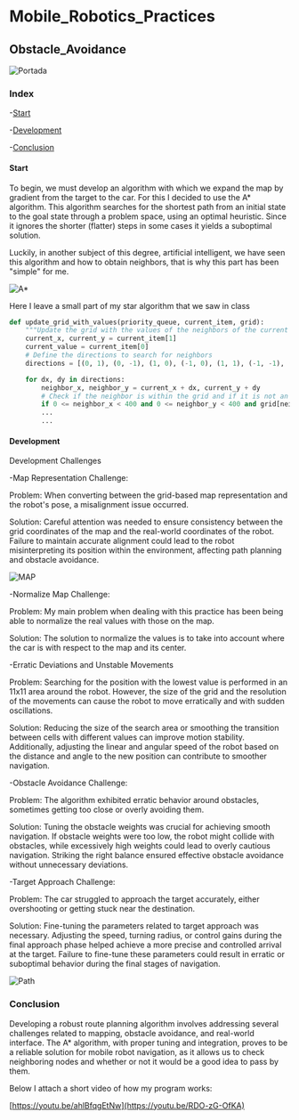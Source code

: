 # Mobile_Robotics_Practices
## Obstacle_Avoidance
![Portada](https://github.com/Ruben249/practicas_robotica_movil/assets/102288264/a57ba1c5-8658-4a27-a15d-c7e606c27db6)


### Index

-[Start](#start)

-[Development](#development)

-[Conclusion](#conclusion)

#### Start

To begin, we must develop an algorithm with which we expand the map by gradient from the target to the car. For this I decided to use the A* algorithm. This algorithm searches for the shortest path from an initial state to the goal state through a problem space, using an optimal heuristic. Since it ignores the shorter (flatter) steps in some cases it yields a suboptimal solution.

Luckily, in another subject of this degree, artificial intelligent, we have seen this algorithm and how to obtain neighbors, that is why this part has been "simple" for me.

![A*](https://github.com/Ruben249/practicas_robotica_movil/assets/102288264/4eea3241-a4e5-4d34-b005-426d209c7d48)

Here I leave a small part of my star algorithm that we saw in class
```python
def update_grid_with_values(priority_queue, current_item, grid):
    """Update the grid with the values of the neighbors of the current item."""
    current_x, current_y = current_item[1]
    current_value = current_item[0]
    # Define the directions to search for neighbors
    directions = [(0, 1), (0, -1), (1, 0), (-1, 0), (1, 1), (-1, -1), (1, -1), (-1, 1)]

    for dx, dy in directions:
        neighbor_x, neighbor_y = current_x + dx, current_y + dy
        # Check if the neighbor is within the grid and if it is not an obstacle
        if 0 <= neighbor_x < 400 and 0 <= neighbor_y < 400 and grid[neighbor_y][neighbor_x] == -1 and map_image[neighbor_y][neighbor_x] != 0:
        ...
        ...
```
#### Development
Development Challenges

-Map Representation Challenge:

Problem: When converting between the grid-based map representation and the robot's pose, a misalignment issue occurred.

Solution: Careful attention was needed to ensure consistency between the grid coordinates of the map and the real-world coordinates of the robot. Failure to maintain accurate alignment could lead to the robot misinterpreting its position within the environment, affecting path planning and obstacle avoidance.

![MAP](https://github.com/Ruben249/practicas_robotica_movil/assets/102288264/548ae3d8-1454-4247-a7fa-faa4baa5eaa4)

-Normalize Map Challenge:

Problem: My main problem when dealing with this practice has been being able to normalize the real values ​​with those on the map.

Solution: The solution to normalize the values ​​is to take into account where the car is with respect to the map and its center.

-Erratic Deviations and Unstable Movements

Problem: Searching for the position with the lowest value is performed in an 11x11 area around the robot. However, the size of the grid and the resolution of the movements can cause the robot to move erratically and with sudden oscillations.

Solution: Reducing the size of the search area or smoothing the transition between cells with different values ​​can improve motion stability. Additionally, adjusting the linear and angular speed of the robot based on the distance and angle to the new position can contribute to smoother navigation.

-Obstacle Avoidance Challenge:

Problem: The algorithm exhibited erratic behavior around obstacles, sometimes getting too close or overly avoiding them.

Solution: Tuning the obstacle weights was crucial for achieving smooth navigation. If obstacle weights were too low, the robot might collide with obstacles, while excessively high weights could lead to overly cautious navigation. Striking the right balance ensured effective obstacle avoidance without unnecessary deviations.

-Target Approach Challenge:

Problem: The car struggled to approach the target accurately, either overshooting or getting stuck near the destination.

Solution: Fine-tuning the parameters related to target approach was necessary. Adjusting the speed, turning radius, or control gains during the final approach phase helped achieve a more precise and controlled arrival at the target. Failure to fine-tune these parameters could result in erratic or suboptimal behavior during the final stages of navigation.

![Path](https://github.com/Ruben249/practicas_robotica_movil/assets/102288264/426920ed-b337-45eb-97db-9a2023d15c7b)


### Conclusion
Developing a robust route planning algorithm involves addressing several challenges related to mapping, obstacle avoidance, and real-world interface. The A* algorithm, with proper tuning and integration, proves to be a reliable solution for mobile robot navigation, as it allows us to check neighboring nodes and whether or not it would be a good idea to pass by them.


Below I attach a short video of how my program works:

[https://youtu.be/ahlBfqgEtNw](https://youtu.be/RDO-zG-OfKA)
